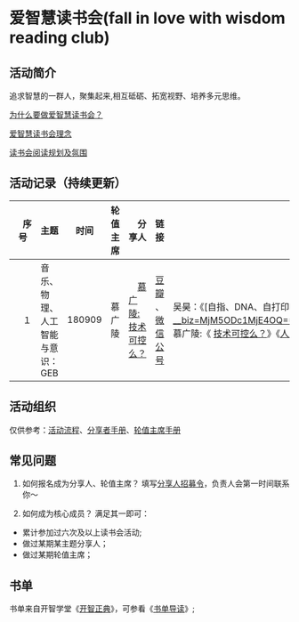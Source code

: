 # 爱智慧读书会(fall in love with wisdom reading club)
## 活动简介
追求智慧的一群人，聚集起来,相互砥砺、拓宽视野、培养多元思维。

[为什么要做爱智慧读书会？](https://github.com/WangYuBo/fallin-wisdom-reading-club/blob/master/doc/why.md)

[爱智慧读书会理念](https://github.com/WangYuBo/fallin-wisdom-reading-club/blob/master/doc/ideas.md)

[读书会阅读规划及氛围](https://github.com/WangYuBo/filw-rc/blob/master/doc/fallin-love-with-wisedom-reading-club-plan.md)


## 活动记录（持续更新）
| 　序号　|  主题  |  时间  |  轮值主席  | 　分享人　| 链接  | 分享总结 |
| -- | -- | --| -- | -- | -- | -- | 
|　１　|  音乐、物理、人工智能与意识：GEB   |  180909 | 慕广陵 |　[慕广陵:技术可控么？](https://github.com/WangYuBo/filw-rc/tree/master/doc/1st-GEB) | [豆瓣](https://www.douban.com/event/31006743/) 、[微信公号](https://mp.weixin.qq.com/s?timestamp=1536457311&src=3&ver=1&signature=o2E-RbrwBGa0tCZCkkrRqC0AGvuXEqFeqWW7XGdCw81Q6k5cgNcSpjxRMFQmcFA3UUFVNeb3ZvmWLVybYA52DB83Naml4O*28GKKBs1Qt8-tPnl6G6Wq3Bx*ucL7Z2CHq6xHixZf4zdWl7IjlIDrzp8njbqaXqKd7mV-I4V0bCA=) | 吴昊：《[自指、DNA、自打印程序] (https://mp.weixin.qq.com/s?__biz=MjM5ODc1MjE4OQ==&mid=2650965571&idx=1&sn=14642e665e3204f2839ef542e49dd6cd&chksm=bd33dc918a44558754369d2b4c61bf1eab3061aafa3a6005f876f9f9a2d3c102376f02a94c39&token=1237357173&lang=zh_CN#rd)》慕广陵:《 [技术可控么？](https://github.com/WangYuBo/filw-rc/blob/master/doc/180815-will-tech-undercontrol.md)》《[人工智能简单介绍（上）](https://mp.weixin.qq.com/s?__biz=MjM5ODc1MjE4OQ==&mid=2650965571&idx=2&sn=372f92945a3ef28081442606845803ec&chksm=bd33dc918a4455873bafd834b4e2380eba42174460ebcd6d08c031f40e65c6491f86bb05e327&token=1237357173&lang=zh_CN#rd)》|



## 活动组织

仅供参考：[活动流程]()、[分享者手册]()、[轮值主席手册]()

## 常见问题
1. 如何报名成为分享人、轮值主席？
填写[分享人招募令](http://u1738750.viewer.maka.im/pcviewer/9JNTBN9Q)，负责人会第一时间联系你～

2. 如何成为核心成员？
满足其一即可：
- 累计参加过六次及以上读书会活动;
- 做过某期某主题分享人；
- 做过某期轮值主席；


## 书单
书单来自开智学堂《[开智正典](https://www.douban.com/doulist/41691053/)》，可参看《[书单导读](https://mp.weixin.qq.com/s?__biz=MzA4ODM4ODQ3MQ==&mid=400064046&idx=1&sn=a138f459257a14f03f967af8d6160df2#rd)》;
